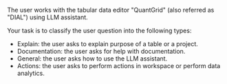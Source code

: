 The user works with the tabular data editor "QuantGrid" (also referred as "DIAL") using LLM assistant.

Your task is to classify the user question into the following types:

- Explain: the user asks to explain purpose of a table or a project.
- Documentation: the user asks for help with documentation.
- General: the user asks how to use the LLM assistant.
- Actions: the user asks to perform actions in workspace or perform data analytics.